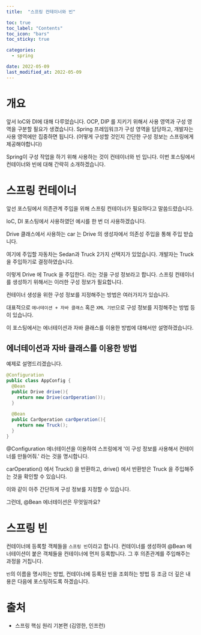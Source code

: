 ```yaml
---
title:  "스프링 컨테이너와 빈"

toc: true
toc_label: "Contents"
toc_icon: "bars"
toc_sticky: true

categories:
  - spring

date: 2022-05-09
last_modified_at: 2022-05-09
---
```


# 개요

앞서 IoC와 DI에 대해 다루었습니다. OCP, DIP 를 지키기 위해서 사용 영역과 구성 영역을 구분할 필요가 생겼습니다. Spring 프레임워크가 구성 영역을 담당하고, 개발자는 사용 영역에만 집중하면 됩니다. (어떻게 구성할 것인지 간단한 구성 정보는 스프링에게 제공해야합니다)

Spring이 구성 작업을 하기 위해 사용하는 것이 컨테이너와 빈 입니다. 이번 포스팅에서 컨테이너와 빈에 대해 간략히 소개하겠습니다.



# 스프링 컨테이너

앞선 포스팅에서 의존관계 주입을 위해 스프링 컨테이너가 필요하다고 말씀드렸습니다.



IoC, DI 포스팅에서 사용하였던 예시를 한 번 더 사용하겠습니다.

Drive 클래스에서 사용하는 car 는 Drive 의 생성자에서 의존성 주입을 통해 주입 받습니다.

여기에 주입할 자동차는 Sedan과 Truck 2가지 선택지가 있었습니다. 개발자는 Truck 을 주입하기로 결정하였습니다.



이렇게 Drive 에 Truck 을 주입한다. 라는 것을 구성 정보라고 합니다. 스프링 컨테이너를 생성하기 위해서는 이러한 구성 정보가 필요합니다.

컨테이너 생성을 위한 구성 정보를 지정해주는 방법은 여러가지가 있습니다.

대표적으로 `에너테이션 + 자바 클래스` 혹은 `XML 기반`으로 구성 정보를 지정해주는 방법 등이 있습니다.

이 포스팅에서는 에너테이션과 자바 클래스를 이용한 방법에 대해서만 설명하겠습니다.



## 에너테이션과 자바 클래스를 이용한 방법

예제로 설명드리겠습니다.

```java
@Configuration
public class AppConfig {
  @Bean
  public Drive drive(){
    return new Drive(carOperation());
  }
  
  @Bean
  public CarOperation carOperation(){
    return new Truck();
  }
}
```



@Configuration 에너테이션을 이용하여 스프링에게 '이 구성 정보를 사용해서 컨테이너를 만들어줘.' 라는 것을 명시합니다.

carOperation() 에서 Truck() 을 반환하고, drive() 에서 반환받은 Truck 을 주입해주는 것을 확인할 수 있습니다.



이와 같이 아주 간단하게 구성 정보를 지정할 수 있습니다.

그런데, @Bean 에너테이션은 무엇일까요?

# 스프링 빈

컨테이너에 등록할 객체들을 `스프링 빈`이라고 합니다. 컨테이너를 생성하여 @Bean 에너테이션이 붙은 객체들을 컨테이너에 먼저 등록합니다. 그 후 의존관계를 주입해주는 과정을 거칩니다.



`빈`의 이름을 명시하는 방법, 컨테이너에 등록된 빈을 조회하는 방법 등 조금 더 깊은 내용은 다음에 포스팅하도록 하겠습니다.

# 출처

* 스프링 핵심 원리 기본편 (김영한, 인프런)